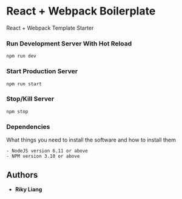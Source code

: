 # React + Webpack Boilerplate
React + Webpack Template Starter

### Run Development Server With Hot Reload

```
npm run dev
```

### Start Production Server

```
npm run start
```

### Stop/Kill Server

```
npm stop
```

### Dependencies

What things you need to install the software and how to install them

```
- NodeJS version 6.11 or above
- NPM version 3.10 or above
```

## Authors

* **Riky Liang**
